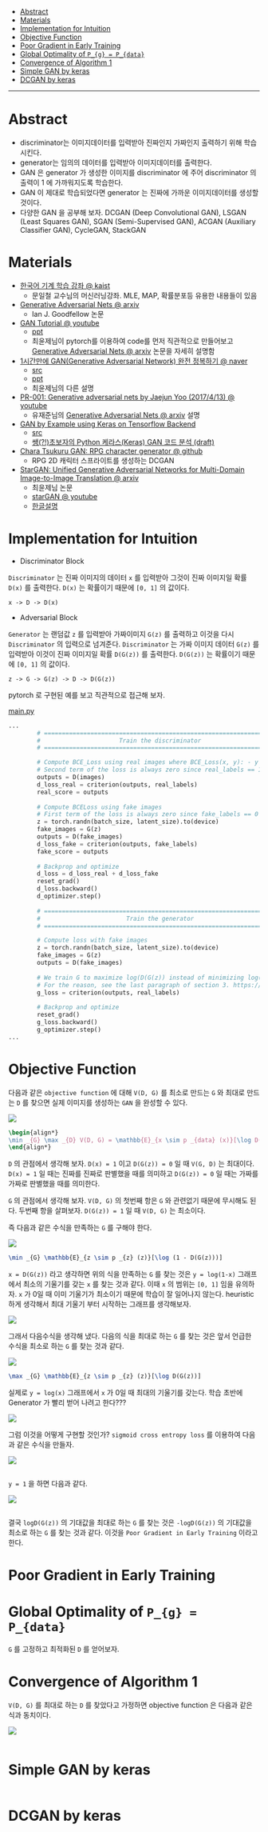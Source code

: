 - [Abstract](#abstract)
- [Materials](#materials)
- [Implementation for Intuition](#implementation-for-intuition)
- [Objective Function](#objective-function)
- [Poor Gradient in Early Training](#poor-gradient-in-early-training)
- [Global Optimality of `P_{g} = P_{data}`](#global-optimality-of-pg--pdata)
- [Convergence of Algorithm 1](#convergence-of-algorithm-1)
- [Simple GAN by keras](#simple-gan-by-keras)
- [DCGAN by keras](#dcgan-by-keras)

-----

# Abstract

- discriminator는 이미지데이터를 입력받아 진짜인지 가짜인지 출력하기
  위해 학습시킨다.
- generator는 임의의 데이터를 입력받아 이미지데이터를 출력한다. 
- GAN 은 generator 가 생성한 이미지를 discriminator 에 주어 
  discriminator 의 출력이  1 에 가까워지도록 학습한다.
- GAN 이 제대로 학습되었다면 generator 는 진짜에 가까운 이미지데이터를 
  생성할 것이다.
- 다양한 GAN 을 공부해 보자. DCGAN (Deep Convolutional GAN), LSGAN (Least Squares GAN), SGAN
  (Semi-Supervised GAN), ACGAN (Auxiliary Classifier GAN), CycleGAN, StackGAN

# Materials

- [한국어 기계 학습 강좌 @ kaist](https://aailab.kaist.ac.kr/xe2/page_GBex27/)
  - 문일철 교수님의 머신러닝강좌. MLE, MAP, 확률분포등 유용한 내용들이 있음
- [Generative Adversarial Nets @ arxiv](https://arxiv.org/pdf/1406.2661.pdf)
  - Ian J. Goodfellow 논문
- [GAN Tutorial @ youtube](https://www.youtube.com/watch?v=uQT464Ms6y8&index=1&list=RDuQT464Ms6y8)
  - [ppt](https://drive.google.com/file/d/0B377f9tIGAcwdVd1Z3dCX1lBTlE/view)
  - 최윤제님이 pytorch를 이용하여 code를 먼저 직관적으로 만들어보고 [Generative Adversarial Nets @ arxiv](https://arxiv.org/pdf/1406.2661.pdf) 논문을 자세히 설명함
- [1시간만에 GAN(Generative Adversarial Network) 완전 정복하기 @ naver](http://tv.naver.com/v/1947034)
  - [src](https://github.com/yunjey/pytorch-tutorial/blob/master/tutorials/03-advanced/generative_adversarial_network/main.py)
  - [ppt](https://www.slideshare.net/NaverEngineering/1-gangenerative-adversarial-network)
  - 최윤제님의 다른 설명
- [PR-001: Generative adversarial nets by Jaejun Yoo (2017/4/13) @ youtube](https://www.youtube.com/watch?v=L3hz57whyNw)
  - 유재준님의 [Generative Adversarial Nets @ arxiv](https://arxiv.org/pdf/1406.2661.pdf) 설명
- [GAN by Example using Keras on Tensorflow Backend](https://towardsdatascience.com/gan-by-example-using-keras-on-tensorflow-backend-1a6d515a60d0)
  - [src](https://github.com/roatienza/Deep-Learning-Experiments/blob/master/Experiments/Tensorflow/GAN/dcgan_mnist.py)
  - [쌩(?!)초보자의 Python 케라스(Keras) GAN 코드 분석 (draft)](http://leestation.tistory.com/776)
- [Chara Tsukuru GAN: RPG character generator @ github](https://github.com/almchung/chara-tsukuru-gan)
  - RPG 2D 캐릭터 스프라이트를 생성하는 DCGAN
- [StarGAN: Unified Generative Adversarial Networks for Multi-Domain Image-to-Image Translation @ arxiv](https://arxiv.org/abs/1711.09020)
  - 최윤제님 논문
  - [starGAN @ youtube](https://www.youtube.com/watch?v=D80h0MfaspA)
  - [한글설명](http://www.modulabs.co.kr/?module=file&act=procFileDownload&file_srl=20159&sid=16dcd07bb230645a7a9b9271ee6a04ac&module_srl=17958)
  
# Implementation for Intuition

* Discriminator Block

`Discriminator` 는 진짜 이미지의 데이터 `x` 를 입력받아 그것이
진짜 이미지일 확률 `D(x)` 를 출력한다. `D(x)` 는
확률이기 때문에 `[0, 1]` 의 값이다.

```
x -> D -> D(x)
```

* Adversarial Block

`Generator` 는 랜덤값 `z` 를 입력받아 가짜이미지 `G(z)` 를
출력하고 이것을 다시 `Discriminator` 의 입력으로 넘겨준다.
`Discriminator` 는 가짜 이미지 데이터 `G(z)` 를 입력받아
이것이 진짜 이미지일 확률 `D(G(z))` 를 출력한다. `D(G(z))` 는
확률이기 때문에 `[0, 1]` 의 값이다.


```
z -> G -> G(z) -> D -> D(G(z))
```

pytorch 로 구현된 예를 보고 직관적으로 접근해 보자.

[main.py](https://github.com/yunjey/pytorch-tutorial/blob/master/tutorials/03-advanced/generative_adversarial_network/main.py)

```py
...
        # ================================================================== #
        #                      Train the discriminator                       #
        # ================================================================== #

        # Compute BCE_Loss using real images where BCE_Loss(x, y): - y * log(D(x)) - (1-y) * log(1 - D(x))
        # Second term of the loss is always zero since real_labels == 1
        outputs = D(images)
        d_loss_real = criterion(outputs, real_labels)
        real_score = outputs
        
        # Compute BCELoss using fake images
        # First term of the loss is always zero since fake_labels == 0
        z = torch.randn(batch_size, latent_size).to(device)
        fake_images = G(z)
        outputs = D(fake_images)
        d_loss_fake = criterion(outputs, fake_labels)
        fake_score = outputs
        
        # Backprop and optimize
        d_loss = d_loss_real + d_loss_fake
        reset_grad()
        d_loss.backward()
        d_optimizer.step()
        
        # ================================================================== #
        #                        Train the generator                         #
        # ================================================================== #

        # Compute loss with fake images
        z = torch.randn(batch_size, latent_size).to(device)
        fake_images = G(z)
        outputs = D(fake_images)
        
        # We train G to maximize log(D(G(z)) instead of minimizing log(1-D(G(z)))
        # For the reason, see the last paragraph of section 3. https://arxiv.org/pdf/1406.2661.pdf
        g_loss = criterion(outputs, real_labels)
        
        # Backprop and optimize
        reset_grad()
        g_loss.backward()
        g_optimizer.step()
...        
```

# Objective Function

다음과 같은 `objective function` 에 대해 `V(D, G)` 를 최소로 만드는 `G` 와 최대로 만드는 `D` 를 찾으면 실제 이미지를 생성하는 `GAN` 을 완성할 수 있다.

![](gan_objective_function.png)

```latex
\begin{align*}
\min _{G} \max _{D} V(D, G) = \mathbb{E}_{x \sim p _{data} (x)}[\log D(x)] + \mathbb{E}_{z \sim p _{z} (z)}[\log (1 - D(G(z)))]
\end{align*}
```

`D` 의 관점에서 생각해 보자. `D(x) = 1` 이고 `D(G(z)) = 0` 일 때 `V(G, D)` 는 최대이다. `D(x) = 1` 일 때는 진짜를 진짜로 판별했을 때를 의미하고 `D(G(z)) = 0` 일 때는 가짜를 가짜로 판별했을 때를 의미한다.

`G` 의 관점에서 생각해 보자. `V(D, G)` 의 첫번째 항은 `G` 와 관련없기 때문에 무시해도 된다. 두번째 항을 살펴보자. `D(G(z)) = 1` 일 때 `V(D, G)` 는 최소이다.

즉 다음과 같은 수식을 만족하는 `G` 를 구해야 한다.

![](gan_objective_eq_G.png)


```latex
\min _{G} \mathbb{E}_{z \sim p _{z} (z)}[\log (1 - D(G(z)))]
```

`x = D(G(z))` 라고 생각하면 위의 식을 만족하는 `G` 를 찾는 것은 `y = log(1-x)` 그래프에서 최소의 기울기를 갖는 `x` 를  찾는 것과 같다. 이때 `x` 의 범위는 `[0, 1]` 임을 유의하자. `x` 가 0일 때 이미 기울기가 최소이기 때문에 학습이 잘 일어나지 않는다. heuristic 하게 생각해서 최대 기울기 부터 시작하는 그래프를 생각해보자.

![](gan_graph_log_1-x.png)

그래서 다음수식을 생각해 냈다. 다음의 식을 최대로 하는 `G` 를 찾는 것은 앞서 언급한 수식을 최소로 하는 `G` 를 찾는 것과 같다.

![](gan_objective_eq_G_max.png)

```latex
\max _{G} \mathbb{E}_{z \sim p _{z} (z)}[\log D(G(z))]
```

 실제로 `y = log(x)` 그래프에서 `x` 가 0일 때 최대의 기울기를 갖는다. 학습 초반에 Generator 가 빨리 벋어 나려고 한다???

![](gan_graph_log_x.png)

그럼 이것을 어떻게 구현할 것인가? `sigmoid cross entropy loss` 를 이용하여 다음과 같은 수식을 만들자.

![](gan_sigmoid_cross_entropy_loss.png)

```latex
```

`y = 1` 을 하면 다음과 같다.


![](gan_sigmoid_cross_entropy_loss_y_1.png)

```latex
```

결국 `logD(G(z))` 의 기대값을 최대로 하는 `G` 를 찾는 것은 `-logD(G(z))` 의 기대값을 최소로 하는 `G` 를 찾는 것과 같다. 이것을 `Poor Gradient in Early Training` 이라고 한다.

# Poor Gradient in Early Training

# Global Optimality of `P_{g} = P_{data}`

`G` 를 고정하고 최적화된 `D` 를 얻어보자.

# Convergence of Algorithm 1

`V(D, G)` 를 최대로 하는 `D` 를 찾았다고 가정하면 objective function 은 다음과 같은 식과 동치이다.

![](gan_jsd_eq.png)

```latex
```

# Simple GAN by keras

```py
```

# DCGAN by keras 

```py
```
